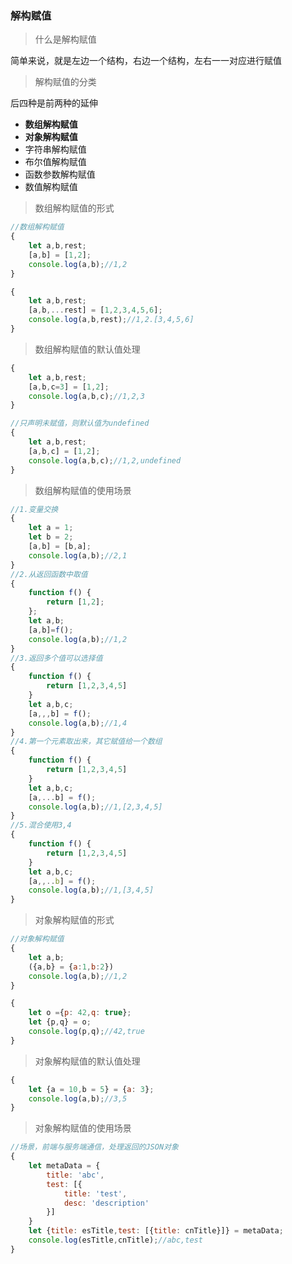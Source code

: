 ###  解构赋值

> 什么是解构赋值

简单来说，就是左边一个结构，右边一个结构，左右一一对应进行赋值

> 解构赋值的分类

后四种是前两种的延伸

- **数组解构赋值**
- **对象解构赋值**
- 字符串解构赋值
- 布尔值解构赋值
- 函数参数解构赋值
- 数值解构赋值

> 数组解构赋值的形式

```js
//数组解构赋值
{
	let a,b,rest;
	[a,b] = [1,2];
	console.log(a,b);//1,2
}

{
	let a,b,rest;
	[a,b,...rest] = [1,2,3,4,5,6];
	console.log(a,b,rest);//1,2.[3,4,5,6]
}
```


> 数组解构赋值的默认值处理

``` js
{
	let a,b,rest;
	[a,b,c=3] = [1,2];
	console.log(a,b,c);//1,2,3
}

//只声明未赋值，则默认值为undefined
{
	let a,b,rest;
	[a,b,c] = [1,2];
	console.log(a,b,c);//1,2,undefined
}
```

> 数组解构赋值的使用场景

``` js
//1.变量交换
{
	let a = 1;
	let b = 2;
	[a,b] = [b,a];
	console.log(a,b);//2,1
}
//2.从返回函数中取值
{
	function f() {
		return [1,2];
	};
	let a,b;
	[a,b]=f();
	console.log(a,b);//1,2
}
//3.返回多个值可以选择值
{
	function f() {
		return [1,2,3,4,5]
	}
	let a,b,c;
	[a,,,b] = f();
	console.log(a,b);//1,4
}
//4.第一个元素取出来，其它赋值给一个数组
{
	function f() {
		return [1,2,3,4,5]
	}
	let a,b,c;
	[a,...b] = f();
	console.log(a,b);//1,[2,3,4,5]
}
//5.混合使用3,4
{
	function f() {
		return [1,2,3,4,5]
	}
	let a,b,c;
	[a,,..b] = f();
	console.log(a,b);//1,[3,4,5]
}
```

> 对象解构赋值的形式

``` js
//对象解构赋值
{
	let a,b;
	({a,b} = {a:1,b:2})
	console.log(a,b);//1,2
}

{
	let o ={p: 42,q: true};
	let {p,q} = o;
	console.log(p,q);//42,true
}
```

> 对象解构赋值的默认值处理

``` js
{
	let {a = 10,b = 5} = {a: 3};
	console.log(a,b);//3,5
}
```

> 对象解构赋值的使用场景

``` js
//场景，前端与服务端通信，处理返回的JSON对象
{
	let metaData = {
		title: 'abc',
		test: [{
			title: 'test',
			desc: 'description'
		}]
	}
	let {title: esTitle,test: [{title: cnTitle}]} = metaData;
	console.log(esTitle,cnTitle);//abc,test
}
```

